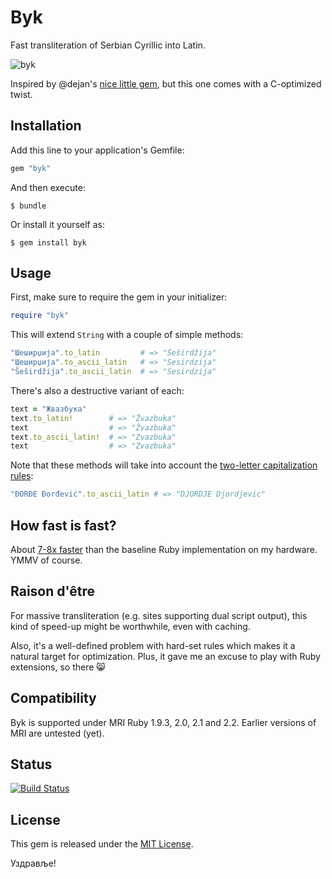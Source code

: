 Byk
===

Fast transliteration of Serbian Cyrillic into Latin.

![byk](https://cloud.githubusercontent.com/assets/626128/7155207/07545960-e35d-11e4-804e-5fdee70a3e30.png)

Inspired by @dejan's
[nice little gem](https://github.com/dejan/srbovanje),
but this one comes with a C-optimized twist.

## Installation

Add this line to your application's Gemfile:

```ruby
gem "byk"
```

And then execute:

```
$ bundle
```

Or install it yourself as:

```
$ gem install byk
```

## Usage

First, make sure to require the gem in your initializer:

```ruby
require "byk"
```

This will extend `String` with a couple of simple methods:

```ruby
"Шеширџија".to_latin         # => "Šeširdžija"
"Шеширџија".to_ascii_latin   # => "Sesirdzija"
"Šeširdžija".to_ascii_latin  # => "Sesirdzija"
```

There's also a destructive variant of each:

```ruby
text = "Жвазбука"
text.to_latin!        # => "Žvazbuka"
text                  # => "Žvazbuka"
text.to_ascii_latin!  # => "Zvazbuka"
text                  # => "Zvazbuka"
```

Note that these methods will take into account the
[two-letter capitalization rules](http://sr.wikipedia.org/wiki/Gajica#Abeceda):

```ruby
"ĐORĐE Đorđević".to_ascii_latin # => "DJORDJE Djordjevic"
```

## How fast is fast?

About [7-8x faster](benchmark) than the baseline Ruby implementation on
my hardware. YMMV of course.

## Raison d'être

For massive transliteration (e.g. sites supporting dual script
output), this kind of speed-up might be worthwhile, even with caching.

Also, it's a well-defined problem with hard-set rules which makes it a
natural target for optimization. Plus, it gave me an excuse to play
with Ruby extensions, so there :smile_cat:

## Compatibility

Byk is supported under MRI Ruby 1.9.3, 2.0, 2.1 and 2.2. Earlier
versions of MRI are untested (yet).

## Status

[![Build Status](https://travis-ci.org/topalovic/byk.svg?branch=master)](https://travis-ci.org/topalovic/byk)

## License

This gem is released under the [MIT License](http://www.opensource.org/licenses/MIT).

Уздравље!
